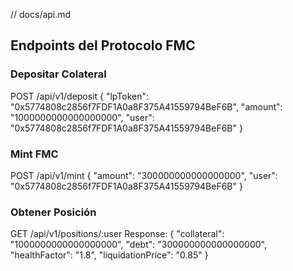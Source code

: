 // docs/api.md
## Endpoints del Protocolo FMC

### Depositar Colateral
POST /api/v1/deposit
{
  "lpToken": "0x5774808c2856f7FDF1A0a8F375A41559794BeF6B",
  "amount": "1000000000000000000",
  "user": "0x5774808c2856f7FDF1A0a8F375A41559794BeF6B"
}

### Mint FMC
POST /api/v1/mint
{
  "amount": "300000000000000000",
  "user": "0x5774808c2856f7FDF1A0a8F375A41559794BeF6B"
}

### Obtener Posición
GET /api/v1/positions/:user
Response:
{
  "collateral": "1000000000000000000",
  "debt": "300000000000000000",
  "healthFactor": "1.8",
  "liquidationPrice": "0.85"
}
